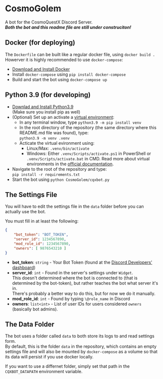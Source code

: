 # CosmoGolem
A bot for the CosmoQuestX Discord Server.  
***Both the bot and this readme file are still under construciton!***

## Docker (for deploying)
The `Dockerfile` can be built like a regular docker file, using `docker build .`
Howerver it is highly recommended to
use `docker-compose`:
* [Download and Install Docker](https://www.docker.com/get-started)
* Install `docker-compose` using `pip install docker-compose`
* Build and start the bot using `docker-compose up`

## Python 3.9 (for developing)
* [Downlad and Install Python3.9](https://www.python.org/downloads/release/python-390/)  
  (Make sure you install pip as well)
* (Optional) Set up an activate a [virtual environment](https://docs.python.org/3/tutorial/venv.html):
    * In any terminal window, type `python3.9 -m pip install venv`
    * In the root directory of the repository (the same directory where this README.md file was found), type:  
     `python3.9 -m venv .venv`
    * Acticate the virtual evironment using:
      * Linux/Max: `.venv/bin/activate`
      * Windows: Either `.venv/Scripts/activate.ps1` in PowerShell or `.venv/Scripts/activate.bat` in CMD. Read more about virtual environments in the [official documentation]().
* Navigate to the root of the repository and type:  
  `pip install -r requirements.txt`
* Start the bot using `python CosmoGolem/cqxbot.py`

## The Settings File
You will have to edit the settings file in the `data` folder before you can actually use the bot.  

You must fill in at least the following:
```json
{
    "bot_token": "BOT_TOKEN",
    "server_id": 1234567890,
    "mod_role_id": 1234567890,
    "owners": [ 9876543210 ]
}
```

* **bot_token**: `string` - Your Bot Token (found at the [Discord Developers' dashboard](https://discord.com/developers/applications))
* **server_id**: `int` - Found in the server's settings under `Widget`.  
This doesn't determined where the bot is connected to (that is determined by the bot-token), but rather teaches the bot what server it's in.  
There's probably a better way to do this, but for now we do it manually.
* **mod_role_id**: `int` - Found by typing `\@role_name` in Discord
* **owners**: `list<int>` - List of user IDs for users considered `owners` (basically bot admins).

## The Data Folder
The bot uses a folder called `data` to both store its logs to and read settings form.  
By default, this is the folder `data` in the repository, which contains an empty settings file and will also be mounted by `docker-compose` as a volume so that its data will persist if you use docker locally.

If you want to use a differnet folder, simply set that path in the `CQXBOT_DATAPATH` environment variable.
